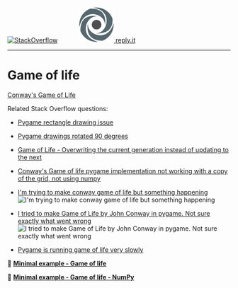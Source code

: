 [![StackOverflow](https://stackexchange.com/users/flair/7322082.png)](https://stackoverflow.com/users/5577765/rabbid76?tab=profile) &nbsp;&nbsp;&nbsp;&nbsp;&nbsp;&nbsp;&nbsp;&nbsp;&nbsp;&nbsp; [![reply.it](../../resource/logo/Repl_it_logo_80.png) reply.it](https://repl.it/repls/folder/PyGame%20Examples)

---

# Game of life

[Conway's Game of Life](https://en.wikipedia.org/wiki/Conway%27s_Game_of_Life)

Related Stack Overflow questions:

- [Pygame rectangle drawing issue](https://stackoverflow.com/questions/54845791/pygame-rectangle-drawing-issue/54846583#54846583)
- [Pygame drawings rotated 90 degrees](https://stackoverflow.com/questions/54849002/pygame-drawings-rotated-90-degrees/54849863#54849863)
- [Game of Life - Overwriting the current generation instead of updating to the next](https://stackoverflow.com/questions/56345720/game-of-life-overwriting-the-current-generation-instead-of-updating-to-the-nex/56364825#56364825)
- [Conway's Game of life pygame implementation not working with a copy of the grid, not using numpy](https://stackoverflow.com/questions/62221456/conways-game-of-life-pygame-implementation-not-working-with-a-copy-of-the-grid/62221553#62221553)

- [I'm trying to make conway game of life but something happening](https://stackoverflow.com/questions/67831700/im-trying-to-make-conway-game-of-life-but-something-happening/67832608#67832608)  
  ![I'm trying to make conway game of life but something happening](https://i.stack.imgur.com/m4T5H.gif)

- [I tried to make Game of Life by John Conway in pygame. Not sure exactly what went wrong](https://stackoverflow.com/questions/68517557/i-tried-to-make-game-of-life-by-john-conway-in-pygame-not-sure-exactly-what-wen/68517803#68517803)  
  ![I tried to make Game of Life by John Conway in pygame. Not sure exactly what went wrong](https://i.stack.imgur.com/oHkna.gif)

- [Pygame is running game of life very slowly](https://stackoverflow.com/questions/69056318/pygame-is-running-game-of-life-very-slowly/69056448#69056448)  

:scroll: **[Minimal example - Game of life](../../examples/minimal_examples/pygame_minimal_game_of_life.py)**

:scroll: **[Minimal example - Game of life - NumPy](../../examples/minimal_examples/pygame_minimal_game_of_life_numpy.py)**
